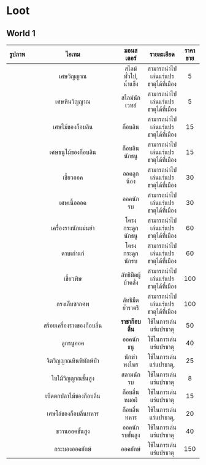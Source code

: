 # Loot

## World 1

<table data-full-width="true"><thead><tr><th align="center">รูปภาพ</th><th width="217" align="center">ไอเทม</th><th align="center">มอนสเตอร์</th><th align="center">รายละเอียด</th><th align="center">ราคาขาย</th></tr></thead><tbody><tr><td align="center"></td><td align="center">เศษวิญญาณ</td><td align="center">สไลม์ทั่วไป, น้ำแข็ง</td><td align="center">สามารถนำไปเล่นแร่แปรธาตุได้ที่เมือง</td><td align="center">5</td></tr><tr><td align="center"></td><td align="center">เศษหินวิญญาณ</td><td align="center">สไลม์นักเวทย์</td><td align="center">สามารถนำไปเล่นแร่แปรธาตุได้ที่เมือง</td><td align="center">5</td></tr><tr><td align="center"></td><td align="center">เศษไม้ของก็อบลิน</td><td align="center">ก็อบลิน</td><td align="center">สามารถนำไปเล่นแร่แปรธาตุได้ที่เมือง</td><td align="center">15</td></tr><tr><td align="center"></td><td align="center">เศษธนูไม้ของก็อบลิน</td><td align="center">ก็อบลินนักธนู</td><td align="center">สามารถนำไปเล่นแร่แปรธาตุได้ที่เมือง</td><td align="center">15</td></tr><tr><td align="center"></td><td align="center">เขี้ยวออค</td><td align="center">ออคลูกน้อง</td><td align="center">สามารถนำไปเล่นแร่แปรธาตุได้ที่เมือง</td><td align="center">30</td></tr><tr><td align="center"></td><td align="center">เศษเนื้อออค</td><td align="center">ออคนักรบ</td><td align="center">สามารถนำไปเล่นแร่แปรธาตุได้ที่เมือง</td><td align="center">30</td></tr><tr><td align="center"></td><td align="center">เครื่องรางนักแม่นยำ</td><td align="center">โครงกระดูกนักธนู</td><td align="center">สามารถนำไปเล่นแร่แปรธาตุได้ที่เมือง</td><td align="center">60</td></tr><tr><td align="center"></td><td align="center">ดาบเก่าแก่</td><td align="center">โครงกระดูกนักรบ</td><td align="center">สามารถนำไปเล่นแร่แปรธาตุได้ที่เมือง</td><td align="center">60</td></tr><tr><td align="center"></td><td align="center">เขี้ยวพิษ</td><td align="center">ลัทธิมืดผู้บ้าคลั่ง</td><td align="center">สามารถนำไปเล่นแร่แปรธาตุได้ที่เมือง</td><td align="center">100</td></tr><tr><td align="center"></td><td align="center">กรงเล็บซากศพ</td><td align="center">ลัทธิมืดย่ำราตรี</td><td align="center">สามารถนำไปเล่นแร่แปรธาตุได้ที่เมือง</td><td align="center">100</td></tr><tr><td align="center"></td><td align="center">สร้อยเครื่องรางของก็อบลิ่น</td><td align="center"><strong>ราชาก๊อบลิ่น</strong></td><td align="center">ใช้ในการเล่นแร่แปรธาตุ</td><td align="center">50</td></tr><tr><td align="center"></td><td align="center">ลูกธนูออค</td><td align="center">ออคนักธนู</td><td align="center">ใช้ในการเล่นแร่แปรธาตุ</td><td align="center">40</td></tr><tr><td align="center"></td><td align="center">จิตวิญญาณหินพิทักษ์ป่า</td><td align="center">นักฆ่าพงไพร</td><td align="center">ใช้ในการเล่นแร่แปรธาตุ, </td><td align="center">25</td></tr><tr><td align="center"></td><td align="center">ใบไม้วิญญาณชั้นสูง</td><td align="center">สลามนักรบ</td><td align="center">ใช้ในการเล่นแร่แปรธาตุ</td><td align="center">8</td></tr><tr><td align="center"></td><td align="center">เบ็ดตกปลาไม้ของก็อบลิ่น</td><td align="center">ก็อบลิ่นหมอผี</td><td align="center">ใช้ในการเล่นแร่แปรธาตุ</td><td align="center">15</td></tr><tr><td align="center"></td><td align="center">เศษโล่ของก็อบลิ่นทหาร</td><td align="center">ก็อบลิ่นทหาร</td><td align="center">ใช้ในการเล่นแร่แปรธาตุ,</td><td align="center">20</td></tr><tr><td align="center"></td><td align="center">ขวานออคขั้นสูง</td><td align="center">ออคนักรบขั้นสูง</td><td align="center">ใช้ในการเล่นแร่แปรธาตุ</td><td align="center">40</td></tr><tr><td align="center"></td><td align="center">กระบองออคยักษ์</td><td align="center">ออคยักษ์</td><td align="center">ใช้ในการเล่นแร่แปรธาตุ</td><td align="center">150</td></tr></tbody></table>
